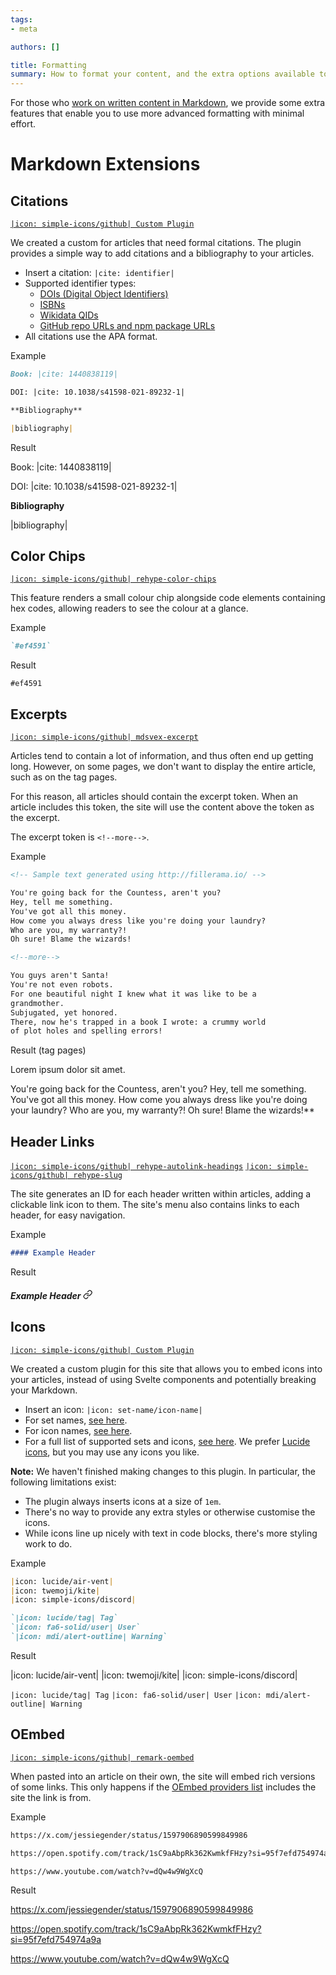 ```yaml
---
tags:
- meta

authors: []

title: Formatting
summary: How to format your content, and the extra options available to you.
---
```


For those who [work on written content in Markdown](/a/meta/contributing/writing), we provide some extra features
that enable you to use more advanced formatting with minimal effort.

<!--more-->

# Markdown Extensions

## Citations

[`|icon: simple-icons/github| Custom Plugin`](https://github.com/cmc-discord/site/blob/main/src/plugins/rehype/citations/index.js)

We created a custom for articles that need formal citations.
The plugin provides a simple way to add citations and a bibliography to your articles.

- Insert a citation: `|cite: identifier|`
- Supported identifier types:
  - [DOIs (Digital Object Identifiers)](https://npmjs.com/@citation-js/plugin-doi)
  - [ISBNs](https://npmjs.com/@citation-js/plugin-isbn)
  - [Wikidata QIDs](https://npmjs.com/@citation-js/plugin-wikidata)
  - [GitHub repo URLs and npm package URLs](https://npmjs.com/@citation-js/plugin-software-formats)
- All citations use the APA format.

<div class="article-markdown-example">
<div>
<span class="text-lg mb-2 font-semibold">Example</span>

```md
Book: |cite: 1440838119|

DOI: |cite: 10.1038/s41598-021-89232-1|

**Bibliography**

|bibliography|
```

</div>

<div>
<span class="text-lg font-semibold mr-1">Result</span>

Book: |cite: 1440838119|

DOI: |cite: 10.1038/s41598-021-89232-1|

**Bibliography**

|bibliography|

</div>
</div>


## Color Chips

[`|icon: simple-icons/github| rehype-color-chips`](https://github.com/shreshthmohan/rehype-color-chips)

This feature renders a small colour chip alongside code elements containing hex codes, allowing readers to see the
colour at a glance.

<div class="article-markdown-example">
<div>
<span class="text-lg mb-2 font-semibold">Example</span>

```md
`#ef4591`
```

</div>

<div>
<span class="text-lg font-semibold mr-1">Result</span>

`#ef4591`

</div>
</div>

## Excerpts

[`|icon: simple-icons/github| mdsvex-excerpt`](https://github.com/Zielak/mdsvex-excerpt)

Articles tend to contain a lot of information, and thus often end up getting long.
However, on some pages, we don't want to display the entire article, such as on the tag pages.

For this reason, all articles should contain the excerpt token.
When an article includes this token, the site will use the content above the token as the excerpt.

The excerpt token is `<!--more-->`.

<div class="article-markdown-example">
<div>
<span class="text-lg mb-2 font-semibold">Example</span>

```md
<!-- Sample text generated using http://fillerama.io/ -->

You're going back for the Countess, aren't you?
Hey, tell me something.
You've got all this money.
How come you always dress like you're doing your laundry?
Who are you, my warranty?!
Oh sure! Blame the wizards!

<!--more-->

You guys aren't Santa!
You're not even robots.
For one beautiful night I knew what it was like to be a
grandmother.
Subjugated, yet honored.
There, now he's trapped in a book I wrote: a crummy world
of plot holes and spelling errors!
```

</div>

<div>
<span class="text-lg font-semibold mr-1">Result (tag pages)</span>

Lorem ipsum dolor sit amet.

You're going back for the Countess, aren't you?
Hey, tell me something.
You've got all this money.
How come you always dress like you're doing your laundry?
Who are you, my warranty?!
Oh sure! Blame the wizards!**

</div>
</div>

## Header Links

[`|icon: simple-icons/github| rehype-autolink-headings`](https://github.com/rehypejs/rehype-autolink-headings)
[`|icon: simple-icons/github| rehype-slug`](https://github.com/rehypejs/rehype-slug)

The site generates an ID for each header written within articles, adding a clickable link icon to them.
The site's menu also contains links to each header, for easy navigation.

<div class="article-markdown-example">
<div>
<span class="text-lg mb-2 font-semibold">Example</span>

```md
#### Example Header
```

</div>

<div>
    <span class="text-lg font-semibold mr-1">Result</span>
    <h5 id="example-header" data-toc-ignore>
        Example Header
        <a title="Link to heading" aria-hidden="true" tabindex="-1" data-pagefind-ignore="" href="#example-header">
            <span class="header-link-icon">
                <svg xmlns="http://www.w3.org/2000/svg" width="1.1em" height="1.1em" viewBox="0 0 24 24">
                    <g fill="none" stroke="currentColor" stroke-linecap="round" stroke-linejoin="round" stroke-width="2">
                        <path d="M10 13a5 5 0 0 0 7.54.54l3-3a5 5 0 0 0-7.07-7.07l-1.72 1.71"></path>
                        <path d="M14 11a5 5 0 0 0-7.54-.54l-3 3a5 5 0 0 0 7.07 7.07l1.71-1.71"></path>
                    </g>
                </svg>
            </span>
        </a>
    </h5>
</div>
</div>

## Icons

[`|icon: simple-icons/github| Custom Plugin`](https://github.com/cmc-discord/site/blob/main/src/plugins/rehype/icons/index.js)

We created a custom plugin for this site that allows you to embed icons into your articles, instead of using Svelte
components and potentially breaking your Markdown.

- Insert an icon: `|icon: set-name/icon-name|`
- For set names, [see here](https://iconify.design/docs/icons/icon-set-basics.html#naming).
- For icon names, [see here](https://iconify.design/docs/icons/icon-basics.html#icon-names).
- For a full list of supported sets and icons, [see here](https://icon-sets.iconify.design/).
  We prefer [Lucide icons](https://icon-sets.iconify.design/lucide/), but you may use any icons you like.

**Note:** We haven't finished making changes to this plugin.
In particular, the following limitations exist:

- The plugin always inserts icons at a size of `1em`.
- There's no way to provide any extra styles or otherwise customise the icons.
- While icons line up nicely with text in code blocks, there's more styling work to do.

<div class="article-markdown-example">
<div>
<span class="text-lg mb-2 font-semibold">Example</span>

```md
|icon: lucide/air-vent|
|icon: twemoji/kite|
|icon: simple-icons/discord|

`|icon: lucide/tag| Tag`
`|icon: fa6-solid/user| User`
`|icon: mdi/alert-outline| Warning`
```

</div>

<div>
<span class="text-lg font-semibold mr-1">Result</span>

|icon: lucide/air-vent|
|icon: twemoji/kite|
|icon: simple-icons/discord|

`|icon: lucide/tag| Tag`
`|icon: fa6-solid/user| User`
`|icon: mdi/alert-outline| Warning`

</div>
</div>

## OEmbed

[`|icon: simple-icons/github| remark-oembed`](https://github.com/sergioramos/remark-oembed)

When pasted into an article on their own, the site will embed rich versions of some links.
This only happens if the [OEmbed providers list](https://github.com/iamcal/oembed/tree/master/providers) includes the
site the link is from.

<div class="article-markdown-example">
<div>
<span class="text-lg mb-2 font-semibold">Example</span>

```md
https://x.com/jessiegender/status/1597906890599849986

https://open.spotify.com/track/1sC9aAbpRk362KwmkfFHzy?si=95f7efd754974a9a

https://www.youtube.com/watch?v=dQw4w9WgXcQ
```

</div>

<div>
<span class="text-lg font-semibold mr-1">Result</span>

https://x.com/jessiegender/status/1597906890599849986

https://open.spotify.com/track/1sC9aAbpRk362KwmkfFHzy?si=95f7efd754974a9a

https://www.youtube.com/watch?v=dQw4w9WgXcQ

</div>
</div>
